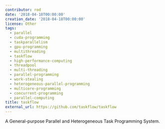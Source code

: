 ```yaml
---
contributor: rod
date: '2018-04-18T00:00:00'
creation_date: '2018-04-18T00:00:00'
license: Other
tags:
  - parallel
  - cuda-programming
  - taskparallelism
  - gpu-programming
  - multithreading
  - taskflow
  - high-performance-computing
  - threadpool
  - multi-threading
  - parallel-programming
  - work-stealing
  - heterogeneous-parallel-programming
  - multicore-programming
  - concurrent-programming
  - parallel-computing
title: taskflow
external_url: https://github.com/taskflow/taskflow
---
```


A General-purpose Parallel and Heterogeneous Task Programming System.
